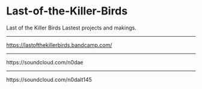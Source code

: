 # Last-of-the-Killer-Birds
Last of the Killer Birds Lastest projects and makings.
<hr>

https://lastofthekillerbirds.bandcamp.com/<br>
<hr>
https://soundcloud.com/n0dae<br>
<hr>
https://soundcloud.com/n0dalt145<br>

